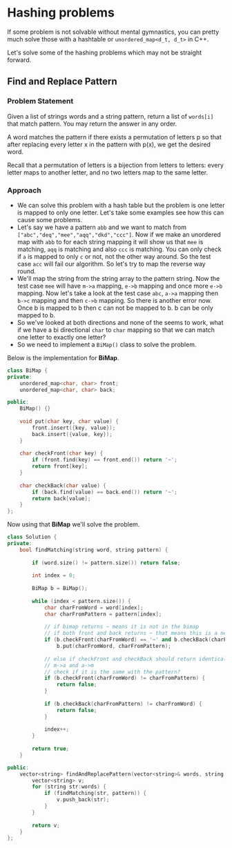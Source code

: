 # Hashing problems
If some problem is not solvable without mental gymnastics, you can pretty much solve those with a hashtable or `unordered_map<d_t, d_t>` in C++.

Let's solve some of the hashing problems which may not be straight forward.

## Find and Replace Pattern
### Problem Statement
Given a list of strings words and a string pattern, return a list of `words[i]` that match pattern. You may return the answer in any order.

A word matches the pattern if there exists a permutation of letters p so that after replacing every letter x in the pattern with p(x), we get the desired word.

Recall that a permutation of letters is a bijection from letters to letters: every letter maps to another letter, and no two letters map to the same letter.

### Approach
- We can solve this problem with a hash table but the problem is one letter is mapped to only one letter. Let's take some examples see how this can cause some problems.
- Let's say we have a pattern `abb` and we want to match from `["abc","deq","mee","aqq","dkd","ccc"]`. Now if we make an unordered map with `abb` to for each string mapping it will show us that `mee` is matching, `aqq` is matching and also `ccc` is matching. You can only check if `a` is mapped to only `c` or not, not the other way around. So the test case `acc` will fail our algorithm. So let's try to map the reverse way round.
- We'll map the string from the string array to the pattern string. Now the test case `mee` will have `m->a` mapping, `e->b` mapping and once more `e->b` mapping. Now let's take a look at the test case `abc`, `a->a` mapping then `b->c` mapping and then `c->b` mapping. So there is another error now. Once b is mapped to b then c can not be mapped to b. b can be only mapped to b.
- So we've looked at both directions and none of the seems to work, what if we have a bi directional `char` to `char` mapping so that we can match one letter to exactly one letter?
- So we need to implement a `BiMap()` class to solve the problem.

Below is the implementation for **BiMap**.

```cpp
class BiMap {
private:
    unordered_map<char, char> front;
    unordered_map<char, char> back;

public:
    BiMap() {}
    
    void put(char key, char value) {
        front.insert({key, value});
        back.insert({value, key});
    }
    
    char checkFront(char key) {
        if (front.find(key) == front.end()) return '~';
        return front[key];
    }
    
    char checkBack(char value) {
        if (back.find(value) == back.end()) return '~';
        return back[value];
    }
};
```

Now using that **BiMap** we'll solve the problem.

```cpp
class Solution {
private:
    bool findMatching(string word, string pattern) {
        
        if (word.size() != pattern.size()) return false;
        
        int index = 0;
        
        BiMap b = BiMap();
        
        while (index < pattern.size()) {
            char charFromWord = word[index];
            char charFromPattern = pattern[index];
            
            // if bimap returns ~ means it is not in the bimap
            // if both front and back returns ~ that means this is a new character
            if (b.checkFront(charFromWord) == '~' and b.checkBack(charFromPattern) == '~')
                b.put(charFromWord, charFromPattern);
            
            // else if checkFront and checkBack should return identical mapping
            // m->a and a->m
            // check if it is the same with the pattern?
            if (b.checkFront(charFromWord) != charFromPattern) {
                return false;
            }
            
            if (b.checkBack(charFromPattern) != charFromWord) {
                return false;
            }
            
            index++;
        }
        
        return true;
    }

public:
    vector<string> findAndReplacePattern(vector<string>& words, string pattern) {
        vector<string> v;
        for (string str:words) {
            if (findMatching(str, pattern)) {
                v.push_back(str);
            }
        }
        
        return v;
    }
};
```